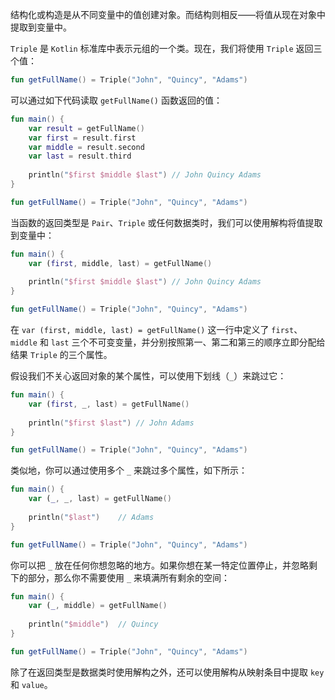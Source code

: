 结构化或构造是从不同变量中的值创建对象。而结构则相反——将值从现在对象中提取到变量中。

`Triple` 是 `Kotlin` 标准库中表示元组的一个类。现在，我们将使用 `Triple` 返回三个值：

```kotlin
fun getFullName() = Triple("John", "Quincy", "Adams")
```

可以通过如下代码读取 `getFullName()` 函数返回的值：

```kotlin
fun main() {
	var result = getFullName()
	var first = result.first
	var middle = result.second
	var last = result.third
	
	println("$first $middle $last")	// John Quincy Adams
}

fun getFullName() = Triple("John", "Quincy", "Adams")
```

当函数的返回类型是 `Pair`、`Triple` 或任何数据类时，我们可以使用解构将值提取到变量中：

```kotlin
fun main() {
	var (first, middle, last) = getFullName()
	
	println("$first $middle $last")	// John Quincy Adams
}

fun getFullName() = Triple("John", "Quincy", "Adams")
```

在 `var (first, middle, last) = getFullName()` 这一行中定义了 `first`、`middle` 和 `last` 三个不可变变量，并分别按照第一、第二和第三的顺序立即分配给结果 `Triple` 的三个属性。

假设我们不关心返回对象的某个属性，可以使用下划线（`_`）来跳过它：

```kotlin
fun main() {
	var (first, _, last) = getFullName()
	
	println("$first $last")	// John Adams
}

fun getFullName() = Triple("John", "Quincy", "Adams")
```

类似地，你可以通过使用多个 `_` 来跳过多个属性，如下所示：

```kotlin
fun main() {
	var (_, _, last) = getFullName()
	
	println("$last")	// Adams
}

fun getFullName() = Triple("John", "Quincy", "Adams")
```

你可以把 `_` 放在任何你想忽略的地方。如果你想在某一特定位置停止，并忽略剩下的部分，那么你不需要使用 `_` 来填满所有剩余的空间：

```kotlin
fun main() {
	var (_, middle) = getFullName()
	
	println("$middle")	// Quincy
}

fun getFullName() = Triple("John", "Quincy", "Adams")
```

除了在返回类型是数据类时使用解构之外，还可以使用解构从映射条目中提取 `key` 和 `value`。